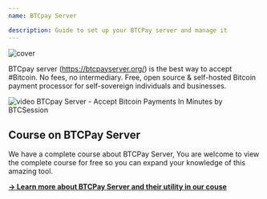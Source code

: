 ```yaml
---
name: BTCpay Server

description: Guide to set up your BTCPay server and manage it
---
```


![cover](assets/cover.webp)

BTCpay server (https://btcpayserver.org/) is the best way to accept #Bitcoin. No fees, no intermediary. Free, open source & self-hosted Bitcoin payment processor for self-sovereign individuals and businesses.

![video](https://youtu.be/-GJr4XjRCPo?si=UIZNonwJqa9r7Lpj)
BTCpay Server - Accept Bitcoin Payments In Minutes by BTCSession

## Course on BTCPay Server

We have a complete course about BTCPay Server, You are welcome to view the complete course for free so you can expand your knowledge of this amazing tool.

[**-> Learn more about BTCPay Server and their utility in our couse**](https://planb.network/courses/btc305)
